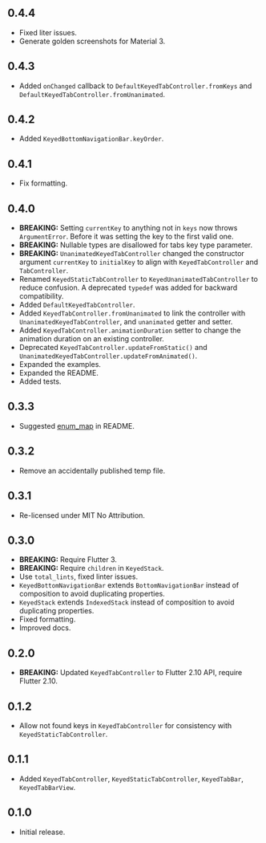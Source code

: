 ## 0.4.4

* Fixed liter issues.
* Generate golden screenshots for Material 3.

## 0.4.3

* Added `onChanged` callback to `DefaultKeyedTabController.fromKeys`
  and `DefaultKeyedTabController.fromUnanimated`.

## 0.4.2

* Added `KeyedBottomNavigationBar.keyOrder`.

## 0.4.1

* Fix formatting.

## 0.4.0

* **BREAKING:** Setting `currentKey` to anything not in `keys` now throws `ArgumentError`.
  Before it was setting the key to the first valid one.
* **BREAKING:** Nullable types are disallowed for tabs key type parameter.
* **BREAKING:** `UnanimatedKeyedTabController` changed the constructor argument `currentKey`
  to `initialKey` to align with `KeyedTabController` and `TabController`.
* Renamed `KeyedStaticTabController` to `KeyedUnanimatedTabController` to reduce confusion.
  A deprecated `typedef` was added for backward compatibility.
* Added `DefaultKeyedTabController`.
* Added `KeyedTabController.fromUnanimated` to link the controller with
  `UnanimatedKeyedTabController`, and `unanimated` getter and setter.
* Added `KeyedTabController.animationDuration` setter to change the animation
  duration on an existing controller.
* Deprecated `KeyedTabController.updateFromStatic()` and
  `UnanimatedKeyedTabController.updateFromAnimated()`.
* Expanded the examples.
* Expanded the README.
* Added tests.

## 0.3.3

* Suggested [enum_map](https://pub.dev/packages/enum_map) in README.

## 0.3.2

* Remove an accidentally published temp file.

## 0.3.1

* Re-licensed under MIT No Attribution.

## 0.3.0

* **BREAKING:** Require Flutter 3.
* **BREAKING:** Require `children` in `KeyedStack`.
* Use `total_lints`, fixed linter issues.
* `KeyedBottomNavigationBar` extends `BottomNavigationBar` instead of composition to avoid duplicating properties.
* `KeyedStack` extends `IndexedStack` instead of composition to avoid duplicating properties.
* Fixed formatting.
* Improved docs.

## 0.2.0

* **BREAKING:** Updated `KeyedTabController` to Flutter 2.10 API, require Flutter 2.10.

## 0.1.2

* Allow not found keys in `KeyedTabController` for consistency with `KeyedStaticTabController`.

## 0.1.1

* Added `KeyedTabController`, `KeyedStaticTabController`, `KeyedTabBar`, `KeyedTabBarView`.

## 0.1.0

* Initial release.
